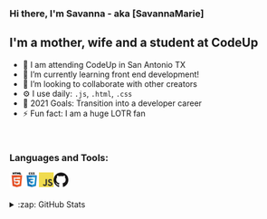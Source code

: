 ### Hi there, I'm Savanna - aka [SavannaMarie]
## I'm a mother, wife and a student at CodeUp

- 🔭 I am attending CodeUp in San Antonio TX
- 🌱 I’m currently learning front end development!
- 👯 I’m looking to collaborate with other creators
- ⚙️ I use daily: `.js`, `.html`, `.css`
- 💎 2021 Goals: Transition into a developer career
- ⚡ Fun fact: I am a huge LOTR fan
<br />

### Languages and Tools:
<img align="left" alt="HTML5" width="26px" src="https://raw.githubusercontent.com/github/explore/80688e429a7d4ef2fca1e82350fe8e3517d3494d/topics/html/html.png" />
<img align="left" alt="CSS3" width="26px" src="https://raw.githubusercontent.com/github/explore/80688e429a7d4ef2fca1e82350fe8e3517d3494d/topics/css/css.png" />
<img align="left" alt="JavaScript" width="26px" src="https://raw.githubusercontent.com/github/explore/80688e429a7d4ef2fca1e82350fe8e3517d3494d/topics/javascript/javascript.png" />
<img align="left" alt="GitHub" width="26px" src="https://raw.githubusercontent.com/github/explore/78df643247d429f6cc873026c0622819ad797942/topics/github/github.png" />

<br /><br />
<details>
  <summary>:zap: GitHub Stats</summary>

  [![SavannaMarie's GitHub stats](https://github-readme-stats.vercel.app/api?username=SavannaMarie)]

</details>
